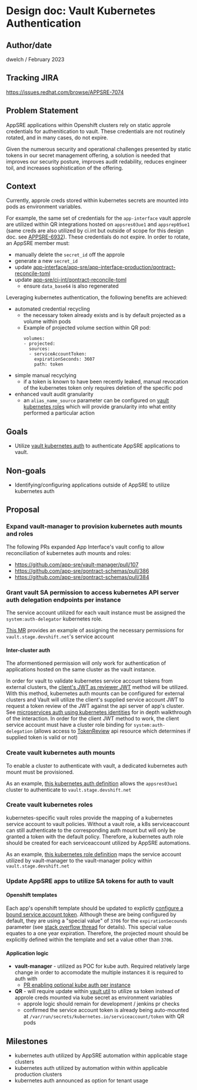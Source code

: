 # Design doc: Vault Kubernetes Authentication

## Author/date
dwelch / February 2023


## Tracking JIRA
https://issues.redhat.com/browse/APPSRE-7074


## Problem Statement
AppSRE applications within Openshift clusters rely on static approle credentials for authenitication to vault. These credentials are not routinely rotated, and in many cases, do not expire. 

Given the numerous security and operational challenges presented by static tokens in our secret management offering, a solution is needed that improves our security posture, improves audit redability, reduces engineer toil, and increases sophistication of the offering.

## Context

Currently, approle creds stored within kubernetes secrets are mounted into pods as environment variables. 

For example, the same set of credentials for the `app-interface` vault approle are utilized within QR integrations hosted on `appsres03ue1` and `appsrep05ue1` (same creds are also utilized by ci.int but outside of scope for this design doc. see [APPSRE-6932](https://issues.redhat.com/browse/APPSRE-6932)). These credentials do not expire. 
In order to rotate, an AppSRE member must: 
* manually delete the `secret_id` off the approle
* generate a new `secret_id`
* update [app-interface/app-sre/app-interface-production/qontract-reconcile-toml](https://vault.devshift.net/ui/vault/secrets/app-interface/show/app-sre/app-interface-production/qontract-reconcile-toml)
* update [app-sre/ci-int/qontract-reconcile-toml](https://vault.devshift.net/ui/vault/secrets/app-sre/show/ci-int/qontract-reconcile-toml)
    * ensure `data_base64` is also regenerated

Leveraging kubernetes authentication, the following benefits are achieved:
* automated credential recycling
    * the necessary token already exists and is by default projected as a volume within pods
    * Example of projected volume section within QR pod:
        ```
        volumes:
        - projected:
          sources:
          - serviceAccountToken:
            expirationSeconds: 3607
            path: token
        ```
* simple manual recyclying
    * if a token is known to have been recently leaked, manual revocation of the kubernetes token only requires deletion of the specific pod
* enhanced vault audit granularity
    * an `alias_name_source` parameter can be configured on [vault kubernetes roles](https://developer.hashicorp.com/vault/api-docs/auth/kubernetes#parameters-1) which will provide granularity into what entity performed a particular action


## Goals
* Utilize [vault kubernetes auth](https://developer.hashicorp.com/vault/docs/auth/kubernetes) to authenticate AppSRE applications to vault.


## Non-goals
* Identifying/configuring applications outside of AppSRE to utilize kubernetes auth


## Proposal

### Expand vault-manager to provision kubernetes auth mounts and roles
The following PRs expanded App Interface's vault config to allow reconciliation of kubernetes auth mounts and roles:
* https://github.com/app-sre/vault-manager/pull/107
* https://github.com/app-sre/qontract-schemas/pull/386
* https://github.com/app-sre/qontract-schemas/pull/384

### Grant vault SA permission to access kubernetes API server auth delegation endpoints per instance
The service account utilized for each vault instance must be assigned the `system:auth-delegator` kubernetes role.

[This MR](https://gitlab.cee.redhat.com/service/app-interface/-/merge_requests/59516) provides an example of assigning the necessary permissions for `vault.stage.devshift.net`'s service account

#### Inter-cluster auth
The aformentioned permission will only work for authentication of applications hosted on the same cluster as the vault instance.  

In order for vault to validate kubernetes service account tokens from external clusters, the [client's JWT as reviewer JWT](https://developer.hashicorp.com/vault/docs/auth/kubernetes#use-the-vault-client-s-jwt-as-the-reviewer-jwt) method will be utilized. With this method, kubernetes auth mounts can be configured for external clusters and Vault will utilize the client's supplied service account JWT to request a token review of the JWT against the api server of app's cluster. See [microservices auth using kubernetes identities](https://learnk8s.io/microservices-authentication-kubernetes) for in depth walkthrough of the interaction. In order for the client JWT method to work, the client service account must have a cluster role binding for `system:auth-delegation` (allows access to [TokenReview](https://kubernetes.io/docs/reference/kubernetes-api/authentication-resources/token-review-v1/) api resource which determines if supplied token is valid or not)

### Create vault kubernetes auth mounts
To enable a cluster to authenticate with vault, a dedicated kubernetes auth mount must be provisioned.

As an example, [this kubernetes auth definition](https://gitlab.cee.redhat.com/service/app-interface/-/blob/master/data/services/vault.devshift.net/config/stage/auth-backends/kubernetes-appsres03ue1.yml) allows the `appsres03ue1` cluster to authenticate to `vault.stage.devshift.net`

### Create vault kubernetes roles
kubernetes-specific vault roles provide the mapping of a kubernetes service account to vault policies. Without a vault role, a k8s serviceaccount can still authenticate to the corresponding auth mount but will only be granted a token with the default policy. Therefore, a kubernetes auth role should be created for each serviceaccount utilized by AppSRE automations.

As an example, [this kubernetes role definition](https://gitlab.cee.redhat.com/service/app-interface/-/blob/master/data/services/vault.devshift.net/config/stage/roles/kubernetes/appsres03ue1-vault-manager.yml) maps the service account utilized by vault-manager to the vault-manager policy within `vault.stage.devshift.net`

### Update AppSRE apps to utilize SA tokens for auth to vault
#### Openshift templates
Each app's openshift template should be updated to explictly [configure a bound service account token](https://docs.openshift.com/container-platform/4.12/authentication/bound-service-account-tokens.html#bound-sa-tokens-configuring_bound-service-account-tokens). Although these are being configured by default, they are using a "special value" of `3706` for the `expirationSecounds` parameter (see [stack overflow thread](https://stackoverflow.com/questions/69375195/kubernetes-projected-service-account-token-expiry-time-issue) for details). This special value equates to a one year expiration. Therefore, the projected mount should be explicitly defined within the template and set a value other than `3706`.

#### Application logic
* **vault-manager** - utilized as POC for kube auth. Required relatively large change in order to accomodate the multiple instances it is required to auth with
    * [PR enabling optional kube auth per instance](https://github.com/app-sre/vault-manager/pull/108)
* **QR** - will require update within [vault util](https://github.com/app-sre/qontract-reconcile/blob/master/reconcile/utils/vault.py#L53) to utilize sa token instead of approle creds mounted via kube secret as environment variables
    * approle logic should remain for development / jenkins pr checks
    * confirmed the service account token is already being auto-mounted at `/var/run/secrets/kubernetes.io/serviceaccount/token` with QR pods


## Milestones
* kubernetes auth utilized by AppSRE automation within applicable stage clusters
* kubernetes auth utilized by automation within within applicable production clusters
* kubernetes auth announced as option for tenant usage
